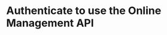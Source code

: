 # Authenticate to use the Online Management API

<!-- https://docs.microsoft.com/en-us/dynamics365/customer-engagement/developer/online-management-api/authentication -->
